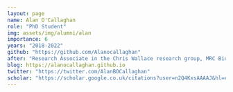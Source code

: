 ```yaml
---
layout: page
name: Alan O'Callaghan
role: "PhD Student"
img: assets/img/alumni/alan
importance: 6
years: "2018-2022"
github: "https://github.com/Alanocallaghan"
after: "Research Associate in the Chris Wallace research group, MRC Biostatistics Unit"
blog: https://alanocallaghan.github.io
twitter: "https://twitter.com/AlanBOCallaghan"
scholar: "https://scholar.google.co.uk/citations?user=n2Q4KxsAAAAJ&hl=en"
---
```

